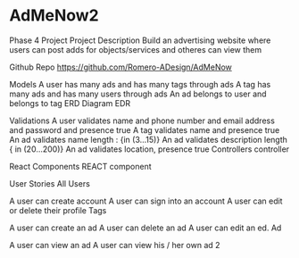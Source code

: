 # AdMeNow2

Phase 4 Project
Project Description
Build an advertising website where users can post adds for objects/services and otheres can view them

Github Repo
https://github.com/Romero-ADesign/AdMeNow

Models
A user has many ads and has many tags through ads
A tag has many ads and has many users through ads
An ad belongs to user and belongs to tag
ERD Diagram
EDR

Validations
A user validates name and phone number and email address and password and presence true
A tag validates name and presence true
An ad validates name length : {in (3...15)}
An ad validates description length { in (20...200)}
An ad validates location, presence true
Controllers
controller

React Components
REACT component

User Stories
All Users

A user can create account
A user can sign into an account
A user can edit or delete their profile
Tags

A user can create an ad
A user can delete an ad
A user can edit an ed.
Ad

A user can view an ad
A user can view his / her own ad
2
